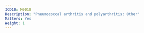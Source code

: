 ```yaml
---
ICD10: M0018
Description: "Pneumococcal arthritis and polyarthritis: Other"
Matters: Yes
Weight: 1
---
```

